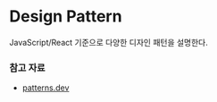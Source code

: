 # Design Pattern

JavaScript/React 기준으로 다양한 디자인 패턴을 설명한다.

### 참고 자료

* [patterns.dev](https://patterns-dev-kr.github.io/)

